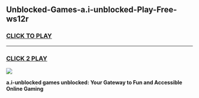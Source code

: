 
## Unblocked-Games-a.i-unblocked-Play-Free-ws12r
<h3>
<a href="https://premium76.site?title=a.i-unblocked&ref=23A">CLICK TO PLAY</a></h3>
<hr>

<h3>
<a href="https://premium76.site?title=a.i-unblocked&ref=23A">CLICK 2 PLAY</a>
  
</h3>

<a href="https://premium76.site?title=a.i-unblocked&ref=23A"><img src="https://clearcache.store/games.png"></a>


**a.i-unblocked games unblocked: Your Gateway to Fun and Accessible Online Gaming**
